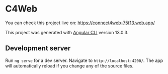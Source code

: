 # C4Web

You can check this project live on: https://connect4web-75f13.web.app/

This project was generated with [Angular CLI](https://github.com/angular/angular-cli) version 13.0.3.


## Development server

Run `ng serve` for a dev server. Navigate to `http://localhost:4200/`. The app will automatically reload if you change any of the source files.

